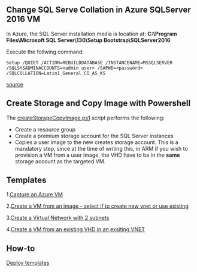## Change SQL Serve Collation in Azure SQLServer 2016 VM

In Azure, the SQL Server installation media is location at:
**C:\Program Files\Microsoft SQL Server\130\Setup Bootstrap\SQLServer2016**

Execute the follwing command:
```
Setup /QUIET /ACTION=REBUILDDATABASE /INSTANCENAME=MSSQLSERVER /SQLSYSADMINACCOUNTS=<admin user> /SAPWD=<password> /SQLCOLLATION=Latin1_General_CI_AS_KS

```
[source](http://blog.sqlauthority.com/2016/04/05/sql-server-change-sql-server-collation-microsoft-azure-vm-iaas/)


## Create Storage and Copy Image with Powershell

The [createStorageCopyImage.ps1](./createStorageCopyImage.ps1) script performs the following:
+ Create a resource group
+ Create a premium storage account for the SQL Server instances
+ Copies a user image to the new creates storage account. This is a mandatory step, since at the time of writing this, in ARM if you wish to provision a VM from a user image, the VHD have to be in the **same** storage account as the targeted VM.

## Templates
1.[Capture an Azure VM](https://azure.microsoft.com/en-us/documentation/articles/virtual-machines-windows-capture-image/)

2.[Create a VM from an image - select if to create new vnet or use existing](https://github.com/Azure/azure-quickstart-templates/tree/master/101-vm-from-user-image)

3.[Create a Virtual Network with 2 subnets](https://github.com/Azure/azure-quickstart-templates/tree/master/101-vnet-two-subnets)

4.[Create a VM from an existing VHD in an exsiting VNET](./vm-from-vhd-existing-vnet.json)

## How-to
[Deploy templates](https://azure.microsoft.com/en-us/documentation/articles/resource-group-template-deploy/)

